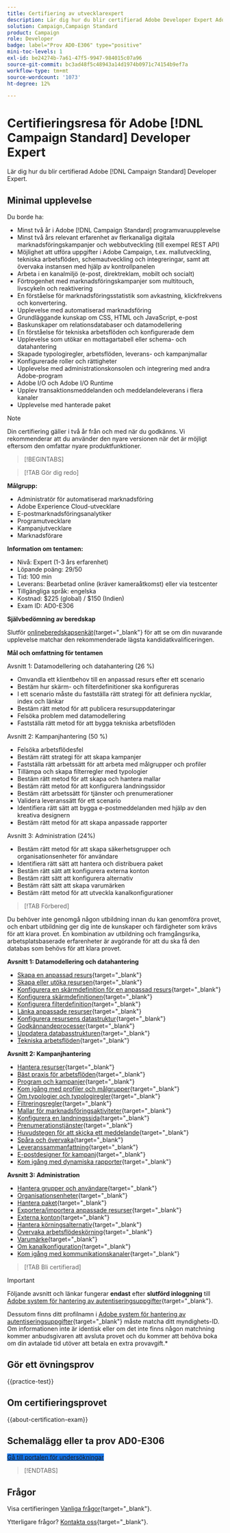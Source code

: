 ```yaml
---
title: Certifiering av utvecklarexpert
description: Lär dig hur du blir certifierad Adobe Developer Expert Adobe [!DNL Campaign Standard].
solution: Campaign,Campaign Standard
product: Campaign
role: Developer
badge: label="Prov AD0-E306" type="positive"
mini-toc-levels: 1
exl-id: be24274b-7a61-47f5-9947-984015c07a96
source-git-commit: bc3ad48f5c48943a14d1974b0971c74154b9ef7a
workflow-type: tm+mt
source-wordcount: '1073'
ht-degree: 12%

---
```


# Certifieringsresa för Adobe [!DNL Campaign Standard] Developer Expert

Lär dig hur du blir certifierad Adobe [!DNL Campaign Standard] Developer Expert.

## Minimal upplevelse

Du borde ha:

* Minst två år i Adobe [!DNL Campaign Standard] programvaruupplevelse
* Minst två års relevant erfarenhet av flerkanaliga digitala marknadsföringskampanjer och webbutveckling (till exempel REST API)
* Möjlighet att utföra uppgifter i Adobe Campaign, t.ex. mallutveckling, tekniska arbetsflöden, schemautveckling och integreringar, samt att övervaka instansen med hjälp av kontrollpanelen
* Arbeta i en kanalmiljö (e-post, direktreklam, mobilt och socialt)
* Förtrogenhet med marknadsföringskampanjer som multitouch, livscykeln och reaktivering
* En förståelse för marknadsföringsstatistik som avkastning, klickfrekvens och konvertering.
* Upplevelse med automatiserad marknadsföring
* Grundläggande kunskap om CSS, HTML och JavaScript, e-post
* Baskunskaper om relationsdatabaser och datamodellering
* En förståelse för tekniska arbetsflöden och konfigurerade dem
* Upplevelse som utökar en mottagartabell eller schema- och datahantering
* Skapade typologiregler, arbetsflöden, leverans- och kampanjmallar
* Konfigurerade roller och rättigheter
* Upplevelse med administrationskonsolen och integrering med andra Adobe-program
* Adobe I/O och Adobe I/O Runtime
* Upplev transaktionsmeddelanden och meddelandeleverans i flera kanaler
* Upplevelse med hanterade paket

>[!NOTE]
>
>Din certifiering gäller i två år från och med när du godkänns. Vi rekommenderar att du använder den nyare versionen när det är möjligt eftersom den omfattar nyare produktfunktioner.

>[!BEGINTABS]

>[!TAB Gör dig redo]

**Målgrupp:**

* Administratör för automatiserad marknadsföring
* Adobe Experience Cloud-utvecklare
* E-postmarknadsföringsanalytiker
* Programutvecklare
* Kampanjutvecklare
* Marknadsförare

**Information om tentamen:**

* Nivå: Expert (1-3 års erfarenhet)
* Löpande poäng: 29/50
* Tid: 100 min
* Leverans: Bearbetad online (kräver kameraåtkomst) eller via testcenter
* Tillgängliga språk: engelska
* Kostnad: $225 (global) / $150 (Indien)
* Exam ID: AD0-E306

**Självbedömning av beredskap**

Slutför [onlineberedskapsenkät](https://scorpion.caveon.com/launchpad/ad-q-e306-readiness-questionnaire-for-adobe-campaign-standard-developer-expert-exam){target="_blank"} för att se om din nuvarande upplevelse matchar den rekommenderade lägsta kandidatkvalificeringen.

**Mål och omfattning för tentamen**

Avsnitt 1: Datamodellering och datahantering (26 %)

* Omvandla ett klientbehov till en anpassad resurs efter ett scenario
* Bestäm hur skärm- och filterdefinitioner ska konfigureras
* I ett scenario måste du fastställa rätt strategi för att definiera nycklar, index och länkar
* Bestäm rätt metod för att publicera resursuppdateringar
* Felsöka problem med datamodellering
* Fastställa rätt metod för att bygga tekniska arbetsflöden

Avsnitt 2: Kampanjhantering (50 %)

* Felsöka arbetsflödesfel
* Bestäm rätt strategi för att skapa kampanjer
* Fastställa rätt arbetssätt för att arbeta med målgrupper och profiler
* Tillämpa och skapa filterregler med typologier
* Bestäm rätt metod för att skapa och hantera mallar
* Bestäm rätt metod för att konfigurera landningssidor
* Bestäm rätt arbetssätt för tjänster och prenumerationer
* Validera leveranssätt för ett scenario
* Identifiera rätt sätt att bygga e-postmeddelanden med hjälp av den kreativa designern
* Bestäm rätt metod för att skapa anpassade rapporter

Avsnitt 3: Administration (24%)

* Bestäm rätt metod för att skapa säkerhetsgrupper och organisationsenheter för användare
* Identifiera rätt sätt att hantera och distribuera paket
* Bestäm rätt sätt att konfigurera externa konton
* Bestäm rätt sätt att konfigurera alternativ
* Bestäm rätt sätt att skapa varumärken
* Bestäm rätt metod för att utveckla kanalkonfigurationer

>[!TAB Förbered]

Du behöver inte genomgå någon utbildning innan du kan genomföra provet, och enbart utbildning ger dig inte de kunskaper och färdigheter som krävs för att klara provet. En kombination av utbildning och framgångsrika, arbetsplatsbaserade erfarenheter är avgörande för att du ska få den databas som behövs för att klara provet.

**Avsnitt 1: Datamodellering och datahantering**

* [Skapa en anpassad resurs](https://experienceleague.adobe.com/docs/campaign-standard-learn/creating-custom-resources/creating-a-custom-resource.html){target="_blank"}
* [Skapa eller utöka resursen](https://experienceleague.adobe.com/docs/campaign-standard/using/developing/adding-or-extending-a-resource/creating-or-extending-the-resource.html){target="_blank"}
* [Konfigurera en skärmdefinition för en anpassad resurs](https://experienceleague.adobe.com/docs/campaign-standard-learn/creating-custom-resources/configuring-a-screen-definition-for-a-custom-resource.html){target="_blank"}
* [Konfigurera skärmdefinitionen](https://experienceleague.adobe.com/docs/campaign-standard/using/developing/adding-or-extending-a-resource/configuring-the-screen-definition.html){target="_blank"}
* [Konfigurera filterdefinition](https://experienceleague.adobe.com/docs/campaign-standard/using/developing/adding-or-extending-a-resource/configuring-filter-definition.html){target="_blank"}
* [Länka anpassade resurser](https://experienceleague.adobe.com/docs/campaign-standard-learn/creating-custom-resources/linking-custom-resources.html){target="_blank"}
* [Konfigurera resursens datastruktur](https://experienceleague.adobe.com/docs/campaign-standard/using/developing/adding-or-extending-a-resource/configuring-the-resource-s-data-structure.html#defining-links-with-other-resources){target="_blank"}
* [Godkännandeprocesser](https://one.workfront.com/s/learningpath2/approval-processes-in-the-new-workfront-experience-MCG72NHD2HPJGZBD7ANMBBNORGBM){target="_blank"}
* [Uppdatera databasstrukturen](https://experienceleague.adobe.com/docs/campaign-standard/using/developing/adding-or-extending-a-resource/updating-the-database-structure.html){target="_blank"}
* [Tekniska arbetsflöden](https://experienceleague.adobe.com/docs/campaign-standard/using/administrating/application-settings/technical-workflows.html?lang=sv){target="_blank"}

**Avsnitt 2: Kampanjhantering**

* [Hantera resurser](https://one.workfront.com/s/document-item?bundleId=the-new-workfront-experience&amp;topicId=Content%2FResource_Mgmt%2F_manage-resources.htm&amp;_LANG=en){target="_blank"}
* [Bäst praxis för arbetsflöden](https://experienceleague.adobe.com/docs/campaign-standard/using/managing-processes-and-data/workflow-general-operation/best-practices-workflows.html?lang=sv){target="_blank"}
* [Program och kampanjer](https://experienceleague.adobe.com/docs/campaign-standard/using/getting-started/marketing-plans/programs-and-campaigns.html?lang=sv){target="_blank"}
* [Kom igång med profiler och målgrupper](https://experienceleague.adobe.com/docs/campaign-standard/using/profiles-and-audiences/get-started-profiles-and-audiences.html){target="_blank"}
* [Om typologier och typologiregler](https://experienceleague.adobe.com/docs/campaign-standard/using/testing-and-sending/working-with-typology-rules/about-typology-rules.html){target="_blank"}
* [Filtreringsregler](https://experienceleague.adobe.com/docs/campaign-standard/using/testing-and-sending/working-with-typology-rules/filtering-rules.html){target="_blank"}
* [Mallar för marknadsföringsaktiviteter](https://experienceleague.adobe.com/docs/campaign-standard/using/getting-started/marketing-plans/marketing-activity-templates.html){target="_blank"}
* [Konfigurera en landningssida](https://experienceleague.adobe.com/docs/campaign-standard/using/communication-channels/landing-pages/configuring-landing-page.html){target="_blank"}
* [Prenumerationstjänster](https://experienceleague.adobe.com/docs/campaign-standard/using/managing-processes-and-data/data-management-activities/subscription-services.html){target="_blank"}
* [Huvudstegen för att skicka ett meddelande](https://experienceleague.adobe.com/docs/campaign-standard/using/communication-channels/about-communication-channels/key-steps-to-send-a-message.html){target="_blank"}
* [Spåra och övervaka](https://experienceleague.adobe.com/docs/campaign-standard/using/communication-channels/delivery-bestpractices/track-and-monitor.html){target="_blank"}
* [Leveranssammanfattning](https://experienceleague.adobe.com/docs/campaign-standard/using/reporting/list-of-reports/delivery-summary.html){target="_blank"}
* [E-postdesigner för kampanj](https://experienceleague.adobe.com/docs/campaign-standard/using/designing-content/designing-content-in-adobe-campaign.html){target="_blank"}
* [Kom igång med dynamiska rapporter](https://experienceleague.adobe.com/docs/campaign-standard/using/reporting/about-reporting/about-dynamic-reports.html){target="_blank"}

**Avsnitt 3: Administration**

* [Hantera grupper och användare](https://experienceleague.adobe.com/docs/campaign-standard/using/administrating/users-and-security/managing-groups-and-users.html){target="_blank"}
* [Organisationsenheter](https://experienceleague.adobe.com/docs/campaign-standard/using/administrating/users-and-security/organizational-units.html){target="_blank"}
* [Hantera paket](https://experienceleague.adobe.com/docs/campaign-standard/using/managing-processes-and-data/importing-and-exporting-data/managing-packages.html){target="_blank"}
* [Exportera/importera anpassade resurser](https://experienceleague.adobe.com/docs/campaign-standard/using/managing-processes-and-data/importing-and-exporting-data/exporting-importing-custom-resources.html){target="_blank"}
* [Externa konton](https://experienceleague.adobe.com/docs/campaign-standard/using/administrating/application-settings/external-accounts.html){target="_blank"}
* [Hantera körningsalternativ](https://experienceleague.adobe.com/docs/campaign-standard/using/managing-processes-and-data/executing-a-workflow/managing-execution-options.html?lang=sv){target="_blank"}
* [Övervaka arbetsflödeskörning](https://experienceleague.adobe.com/docs/campaign-standard/using/managing-processes-and-data/executing-a-workflow/monitoring-workflow-execution.html){target="_blank"}
* [Varumärke](https://experienceleague.adobe.com/docs/campaign-standard/using/administrating/application-settings/branding.html){target="_blank"}
* [Om kanalkonfiguration](https://experienceleague.adobe.com/docs/campaign-standard/using/administrating/configuring-channels/about-channel-configuration.html){target="_blank"}
* [Kom igång med kommunikationskanaler](https://experienceleague.adobe.com/docs/campaign-standard/using/communication-channels/get-started-communication-channels.html){target="_blank"}

>[!TAB Bli certifierad]

>[!IMPORTANT]
>
>Följande avsnitt och länkar fungerar **endast**  efter **slutförd inloggning** till [Adobe system för hantering av autentiseringsuppgifter](https://www.certmetrics.com/adobe){target="_blank"}.
>
>Dessutom finns ditt profilnamn i [Adobe system för hantering av autentiseringsuppgifter](https://www.certmetrics.com/adobe){target="_blank"} måste matcha ditt myndighets-ID. Om informationen inte är identisk eller om det inte finns någon matchning kommer anbudsgivaren att avsluta provet och du kommer att behöva boka om din avtalade tid utöver att betala en extra provavgift.*

## Gör ett övningsprov

{{practice-test}}

## Om certifieringsprovet

{{about-certification-exam}}

## Schemalägg eller ta prov AD0-E306

<a href="https://www.certmetrics.com/adobe/candidate/examity_sso.aspx?eid=AD0-E306" target="_blank" class="spectrum-Button spectrum-Button--fill spectrum-Button--accent spectrum-Button--sizeM is-margin-bottom-big-big at-element-click-tracking" style="background-color:#1473E6">

<span class="spectrum-Button-label has-no-wrap">
   Gå till portalen för undersökningar
</span>
</a>

>[!ENDTABS]

## Frågor

Visa certifieringen [Vanliga frågor](https://experienceleague.adobe.com/docs/certification/certification/faq.html){target="_blank"}.

Ytterligare frågor? [Kontakta oss](mailto:certif@adobe.com){target="_blank"}.
